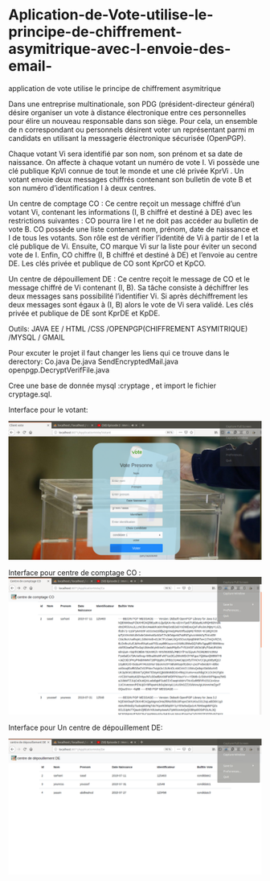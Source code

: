 # Aplication-de-Vote-utilise-le-principe-de-chiffrement-asymitrique-avec-l-envoie-des-email-
application de vote utilise le principe de chiffrement asymitrique

Dans une entreprise multinationale, son PDG (président-directeur général) désire organiser un vote à distance électronique entre ces personnelles pour élire un nouveau responsable dans son siège. Pour cela, un ensemble de n correspondant ou personnels désirent voter un représentant parmi m candidats en utilisant la messagerie électronique sécurisée (OpenPGP).

Chaque votant Vi sera identifié par son nom, son prénom et sa date de naissance. On affecte
à chaque votant un numéro de vote I. Vi possède une clé publique KpVi connue de tout le monde et une clé privée KprVi . Un votant envoie deux messages chiffrés contenant son bulletin de vote B et son numéro d’identification I à deux centres.

Un centre de comptage CO : Ce centre reçoit un message chiffré d’un votant Vi, contenant les informations (I, B chiffré et destiné à DE) avec les restrictions suivantes : CO pourra lire I et ne doit pas accéder au bulletin de vote B. CO possède une liste contenant nom, prénom, date de naissance et I de tous les votants. Son rôle est de vérifier l’identité de Vi à partir de I et la clé publique de Vi. Ensuite, CO marque Vi sur la liste pour éviter un second vote de I. Enfin, CO chiffre (I, B chiffré et destiné à DE) et l’envoie au centre DE. Les clés privée et publique de CO sont KprCO et KpCO.

Un centre de dépouillement DE : Ce centre reçoit le message de CO et le message chiffré de Vi contenant (I, B). Sa tâche consiste à déchiffrer les deux messages sans possibilité l’identifier Vi. Si après déchiffrement les deux messages sont égaux à (I, B) alors le vote de Vi sera validé. Les clés privée et publique de DE sont KprDE et KpDE.


Outils: JAVA EE / HTML /CSS /OPENPGP(CHIFFREMENT ASYMITRIQUE) /MYSQL / GMAIL

Pour excuter le projet il faut changer les liens qui ce trouve dans le derectory:
Co.java 
De.java
SendEncryptedMail.java
openpgp.DecryptVerifFile.java

Cree une base de donnée mysql :cryptage  , et import le fichier cryptage.sql.


Interface pour le votant:

![](Screenshot%20at%2022-49-50.png)

Interface pour centre de comptage CO :
![](Screenshot%20at%2022-50-15.png)

Interface pour Un centre de dépouillement DE:

![](Screenshot%20at%2022-50-31.png)
